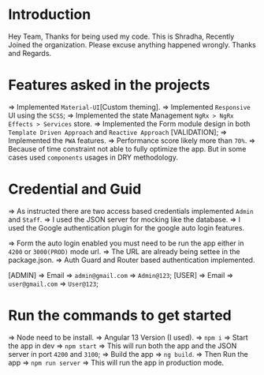 # Introduction

Hey Team, Thanks for being used my code. This is Shradha, Recently Joined the organization. Please excuse anything happened wrongly. Thanks and Regards.

# Features asked in the projects

=> Implemented `Material-UI`[Custom theming].
=> Implemented `Responsive` UI using the `SCSS`;
=> Implemented the state Management `NgRx > NgRx Effects > Services` store.
=> Implemented the Form module design in both `Template Driven Approach` and `Reactive Approach` [VALIDATION];
=> Implemented the `PWA` features.
=> Performance score likely more than `70%`.
=> Because of time constraint not able to fully optimize the app. But in some cases used `components` usages in DRY methodology.

# Credential and Guid

=> As instructed there are two access based credentials implemented `Admin` and `Staff`.
=> I used the JSON server for mocking like the database.
=> I used the Google authentication plugin for the google auto login features.

=> Form the auto login enabled you must need to be run the app either in `4200` or `3000(PROD)` mode url.
=> The URL are already being settee in the package.json.
=> Auth Guard and Router based authentication implemented.

[ADMIN] => Email => `admin@gmail.com` => `Admin@123`;
[USER] => Email => `user@gmail.com` => `User@123`;

# Run the commands to get started

=> Node need to be install.
=> Angular 13 Version (I used).
=> `npm i`
=> Start the app in dev => `npm start` => This will run both the app and the JSON server in port `4200` and `3100`;
=> Build the app => `ng build`.
=> Then Run the app => `npm run server` => This will run the app in production mode.
